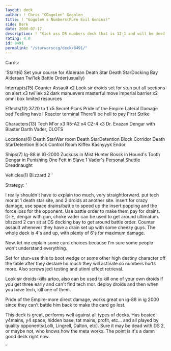 ```yaml
---
layout: deck
author: ! Chris "CGogolen" Gogolen
title: ! "Gogolen s Numbers(Pure Evil Genius)"
side: Dark
date: 2000-07-17
description: ! "Kick ass DS numbers deck that is 12-1 and will be dead in 3 days when death star 2 comes out.  Good enough to get me 16th at Origins.  Only loss was by 5 to because of really, really bad draws."
rating: 4.0
id: 8491
permalink: "/starwarsccg/deck/8491/"
---
```

Cards: 

'Start(6)
Set your course for Alderaan
Death Star
Death StarDocking Bay
Alderaan
Twi'lek
Battle Order(usually)

Interrupts(15)
Counter Assault x2
Look sir droids
set for stun
put all sections on alert x3
twi'lek x2
dark manuevers
masterful move
imperial barrier x2
omni box
limited resources

Effects(12)
3720 to 1 x5
Secret Plans
Pride of the Empire
Lateral Damage
bad Feeling have I
Reactor terminal
There'll be hell to pay
First Strike

Characters(13)
Tech M'or x3
R5-A2 x4
CZ-4 x3
Dr. Evazan
Dengar with Blaster
Darth Vader, DLOTS

Locations(6)
Death StarWar room
Death StarDetention Block Corridor
Death StarDetention Block Control Room
Kiffex
Kashyyyk
Endor

Ships(7)
Ig-88 in IG-2000
Zuckuss in Mist Hunter
Bossk in Hound's Tooth
Dengar in Punishing One
Fett in Slave 1
Vader's Personal Shuttle
Dreadnaught

Vehicles(1)
Blizzard 2
'

Strategy: '

I really shouldn't have to explain too much, very straightforward.  put tech mor at 1 death star site, and 2 droids at another site. insert for crazy damage, use space drains/battle to speed up the insert popping and the force loss for the opponent.	Use battle order to make them pay for drains.  Dr E, dengar with gun, choke vader can be used to get around ultimatum.	blizzard 2 can sit at DS docking bay to get around battle order. Counter assault whenever they have a drain set up with some cheezy guys.  The whole deck is 4's and up, with plenty of 6's for maximum damage.

Now, let me explain some card choices because I'm sure some people won't understand everything.

Set for stun-use this to boot wedge or some other high destiny character off the table after they declare ho much they will activate so numbers hurts more. Also screws jedi testing and utinni effect retrieval.

Look sir droids-kills artoo, also can be used to kill one of your own droids if you get three early and can't find tech mor.  deploy droids and then when you have tech, kill one of them.

Pride of the Empire-more direct damage, works great on ig-88 in ig 2000 since they can't battle him back to make the card go lost.

This deck is great, performs well against all types of decks.  Has beated y4mains, y4 space, hidden base, tat mains, profit, etc... and all played by quality opponents(Lolli, Lingrell, Dalton, etc).	Sure it may be dead with DS 2, or maybe not, who knows how the meta works.  The point is it's a damn good deck right now.

'
